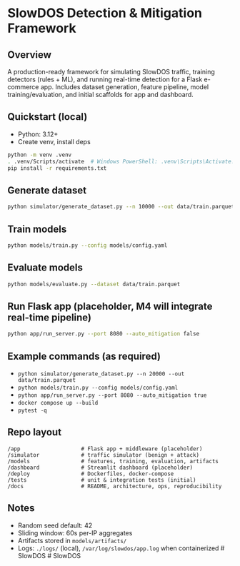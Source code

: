 # SlowDOS Detection & Mitigation Framework

## Overview
A production-ready framework for simulating SlowDOS traffic, training detectors (rules + ML), and running real-time detection for a Flask e-commerce app. Includes dataset generation, feature pipeline, model training/evaluation, and initial scaffolds for app and dashboard.

## Quickstart (local)
- Python: 3.12+
- Create venv, install deps
```bash
python -m venv .venv
. .venv/Scripts/activate  # Windows PowerShell: .venv\Scripts\Activate.ps1
pip install -r requirements.txt
```

## Generate dataset
```bash
python simulator/generate_dataset.py --n 10000 --out data/train.parquet --seed 42
```

## Train models
```bash
python models/train.py --config models/config.yaml
```

## Evaluate models
```bash
python models/evaluate.py --dataset data/train.parquet
```

## Run Flask app (placeholder, M4 will integrate real-time pipeline)
```bash
python app/run_server.py --port 8080 --auto_mitigation false
```

## Example commands (as required)
- `python simulator/generate_dataset.py --n 20000 --out data/train.parquet`
- `python models/train.py --config models/config.yaml`
- `python app/run_server.py --port 8080 --auto_mitigation true`
- `docker compose up --build`
- `pytest -q`

## Repo layout
```
/app                   # Flask app + middleware (placeholder)
/simulator             # traffic simulator (benign + attack)
/models                # features, training, evaluation, artifacts
/dashboard             # Streamlit dashboard (placeholder)
/deploy                # Dockerfiles, docker-compose
/tests                 # unit & integration tests (initial)
/docs                  # README, architecture, ops, reproducibility
```

## Notes
- Random seed default: 42
- Sliding window: 60s per-IP aggregates
- Artifacts stored in `models/artifacts/`
- Logs: `./logs/` (local), `/var/log/slowdos/app.log` when containerized
#   S l o w D O S  
 #   S l o w D O S  
 